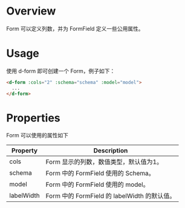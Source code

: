 # Overview

Form 可以定义列数，并为 FormField 定义一些公用属性。

# Usage

使用 d-form 即可创建一个 Form，例子如下：

```HTML
<d-form :cols="2" :schema="schema" :model="model">
  ...
</d-form>
```

# Properties

Form 可以使用的属性如下

| Property | Description |
| ---- | ---- |
| cols | Form 显示的列数，数值类型，默认值为1。  |
| schema | Form 中的 FormField 使用的 Schema。 |
| model | Form 中的 FormField 使用的 model。 |
| labelWidth | Form 中的 FormField 的 labelWidth 的默认值。|
